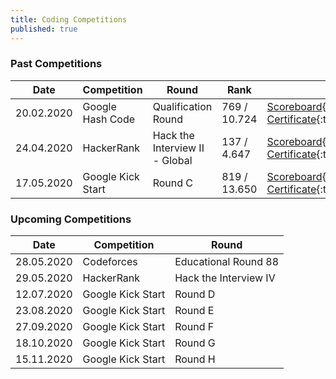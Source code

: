 ```yaml
---
title: Coding Competitions
published: true
---
```


### Past Competitions  

Date | Competition | Round | Rank | Urls
------------ | ------------- | ------------- | ------------- | -------------
20.02.2020 | Google Hash Code | Qualification Round | 769 / 10.724 | [Scoreboard](https://codingcompetitions.withgoogle.com/hashcode/archive/2020){:target="_blank"}<br />[Certificate](https://codingcompetitions.withgoogle.com/hashcode/certificate/round/00000000001a006c){:target="_blank"}
24.04.2020 | HackerRank | Hack the Interview II - Global | 137 / 4.647 | [Scoreboard](https://www.hackerrank.com/contests/hack-the-interview-ii-global/leaderboard){:target="_blank"}<br />[Certificate](https://www.hackerrank.com/results/hack-the-interview-ii-global/serhatgiydiren){:target="_blank"}
17.05.2020 | Google Kick Start | Round C | 819 / 13.650 | [Scoreboard](https://codingcompetitions.withgoogle.com/kickstart/round/000000000019ff43){:target="_blank"}<br />[Certificate](https://codingcompetitions.withgoogle.com/kickstart/certificate/round/000000000019ff43){:target="_blank"}

### Upcoming Competitions  

Date | Competition | Round
------------ | ------------- | -------------
28.05.2020 | Codeforces | Educational Round 88
29.05.2020 | HackerRank | Hack the Interview IV
12.07.2020 | Google Kick Start | Round D
23.08.2020 | Google Kick Start | Round E
27.09.2020 | Google Kick Start | Round F
18.10.2020 | Google Kick Start | Round G
15.11.2020 | Google Kick Start | Round H
